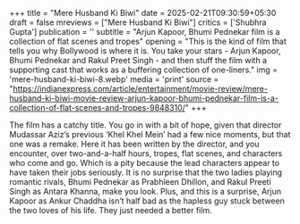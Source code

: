 +++
title = "Mere Husband Ki Biwi"
date = 2025-02-21T09:30:59+05:30
draft = false
mreviews = ["Mere Husband Ki Biwi"]
critics = ['Shubhra Gupta']
publication = ''
subtitle = "Arjun Kapoor, Bhumi Pednekar film is a collection of flat scenes and tropes"
opening = "This is the kind of film that tells you why Bollywood is where it is. You take your stars - Arjun Kapoor, Bhumi Pednekar and Rakul Preet Singh - and then stuff the film with a supporting cast that works as a buffering collection of one-liners."
img = 'mere-husband-ki-biwi-8.webp'
media = 'print'
source = "https://indianexpress.com/article/entertainment/movie-review/mere-husband-ki-biwi-movie-review-arjun-kapoor-bhumi-pednekar-film-is-a-collection-of-flat-scenes-and-tropes-9848310/"
+++

The film has a catchy title. You go in with a bit of hope, given that director Mudassar Aziz’s previous ‘Khel Khel Mein’ had a few nice moments, but that one was a remake. Here it has been written by the director, and you encounter, over two-and-a-half hours, tropes, flat scenes, and characters who come and go. Which is a pity because the lead characters appear to have taken their jobs seriously. It is no surprise that the two ladies playing romantic rivals, Bhumi Pednekar as Prabhleen Dhillon, and Rakul Preeti Singh as Antara Khanna, make you look. Plus, and this is a surprise, Arjun Kapoor as Ankur Chaddha isn’t half bad as the hapless guy stuck between the two loves of his life. They just needed a better film.
